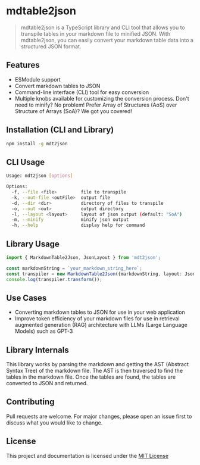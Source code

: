 # mdtable2json
> mdtable2json is a TypeScript library and CLI tool that allows you to transpile tables in your markdown file to minified JSON. With mdtable2json, you can easily convert your markdown table data into a structured JSON format.

## Features
- ESModule support
- Convert markdown tables to JSON
- Command-line interface (CLI) tool for easy conversion
- Multiple knobs available for customizing the conversion process. Don't need to minify? No problem! Prefer Array of Structures (AoS) over Structure of Arrays (SoA)? We got you covered!

## Installation (CLI and Library)
```bash
npm install -g mdt2json
```

## CLI Usage
```bash
Usage: mdt2json [options]

Options:
  -f, --file <file>         file to transpile
  -k, --out-file <outFile>  output file
  -d, --dir <dir>           directory of files to transpile
  -o, --out <out>           output directory
  -l, --layout <layout>     layout of json output (default: "SoA")
  -m, --minify              minify json output
  -h, --help                display help for command
```

## Library Usage
```typescript
import { MarkdownTable2Json, JsonLayout } from 'mdt2json';

const markdownString = `your_markdown_string_here`;
const transpiler = new MarkdownTable2Json({markdownString, layout: JsonLayout.AoS , minify: true });
console.log(transpiler.transform());
```

## Use Cases
- Converting markdown tables to JSON for use in your web application
- Improve token efficiency of your markdown files for use in retrieval augmented generation (RAG) architecture with LLMs (Large Language Models) such as GPT-3

## Library Internals
This library works by parsing the markdown and getting the AST (Abstract Syntax Tree) of the markdown file. The AST is then traversed to find the tables in the markdown file. Once the tables are found, the tables are converted to JSON and returned.

## Contributing
Pull requests are welcome. For major changes, please open an issue first to discuss what you would like to change.

## License
This project and documentation is licensed under the [MIT License](./LICENSE)